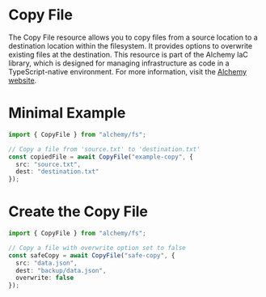 # Copy File

The Copy File resource allows you to copy files from a source location to a destination location within the filesystem. It provides options to overwrite existing files at the destination. This resource is part of the Alchemy IaC library, which is designed for managing infrastructure as code in a TypeScript-native environment. For more information, visit the [Alchemy website](https://alchemy.com).

# Minimal Example

```ts
import { CopyFile } from "alchemy/fs";

// Copy a file from 'source.txt' to 'destination.txt'
const copiedFile = await CopyFile("example-copy", {
  src: "source.txt",
  dest: "destination.txt"
});
```

# Create the Copy File

```ts
import { CopyFile } from "alchemy/fs";

// Copy a file with overwrite option set to false
const safeCopy = await CopyFile("safe-copy", {
  src: "data.json",
  dest: "backup/data.json",
  overwrite: false
});
```
